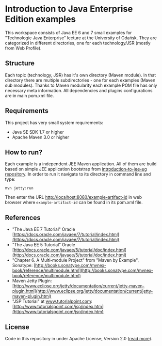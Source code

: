 # Introduction to Java Enterprise Edition examples #

This workspace consists of Java EE 6 and 7 small examples for "Technologie Java Enterprise" lecture at the University of Gdańsk. They are categorized in different directories, one for each technology/JSR (mostly from Web Profile).

## Structure ##

Each topic (technology, JSR) has it's own directory (Maven module). In that directory there are multiple subdirectories - one for each examples (Maven sub modules). Thanks to Maven modularity each example POM file has only necessary meta information. All dependencies and plugins configurations are in main pom.xml file.

## Requirements ##

This project has very small system requirements:

* Java SE SDK 1.7 or higher
* Apache Maven 3.0 or higher

## How to run? ##

Each example is a independent JEE Maven application. All of them are build based on simple JEE application bootstrap from [introduction-to-jee-ug repository](https://github.com/Smoczysko/introduction-to-jee-ug). In order to run it navigate to its directory in command line and type:

`mvn jetty:run`

Then enter the URL [http://localhost:8080/example-artifact-id](http://localhost:8080/example-artifact-id) in web browser where `example-artifact-id` can be found in its pom.xml file.

## References ##

* "The Java EE 7 Tutorial" Oracle [https://docs.oracle.com/javaee/7/tutorial/index.html](https://docs.oracle.com/javaee/7/tutorial/index.html)
* "The Java EE 5 Tutorial" Oracle [http://docs.oracle.com/javaee/5/tutorial/doc/index.html](http://docs.oracle.com/javaee/5/tutorial/doc/index.html)
* "Chapter 6. A Multi-module Project" from "Maven by Example", Sonatype: [http://books.sonatype.com/mvnex-book/reference/multimodule.html](http://books.sonatype.com/mvnex-book/reference/multimodule.html)
* Maven Jetty Plugin: [http://www.eclipse.org/jetty/documentation/current/jetty-maven-plugin.html](http://www.eclipse.org/jetty/documentation/current/jetty-maven-plugin.html)
* "JSP Tutorial" at www.tutorialpoint.com: [http://www.tutorialspoint.com/jsp/index.htm](http://www.tutorialspoint.com/jsp/index.htm)

## License

Code in this repository in under Apache License, Version 2.0 ([read more](https://github.com/Smoczysko/introduction-to-jee-ug/blob/master/LICENSE)).